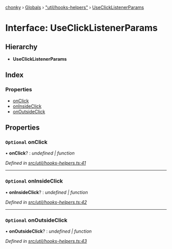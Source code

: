 [chonky](../README.md) › [Globals](../globals.md) › ["util/hooks-helpers"](../modules/_util_hooks_helpers_.md) › [UseClickListenerParams](_util_hooks_helpers_.useclicklistenerparams.md)

# Interface: UseClickListenerParams

## Hierarchy

* **UseClickListenerParams**

## Index

### Properties

* [onClick](_util_hooks_helpers_.useclicklistenerparams.md#optional-onclick)
* [onInsideClick](_util_hooks_helpers_.useclicklistenerparams.md#optional-oninsideclick)
* [onOutsideClick](_util_hooks_helpers_.useclicklistenerparams.md#optional-onoutsideclick)

## Properties

### `Optional` onClick

• **onClick**? : *undefined | function*

*Defined in [src/util/hooks-helpers.ts:41](https://github.com/TimboKZ/Chonky/blob/8056a68/src/util/hooks-helpers.ts#L41)*

___

### `Optional` onInsideClick

• **onInsideClick**? : *undefined | function*

*Defined in [src/util/hooks-helpers.ts:42](https://github.com/TimboKZ/Chonky/blob/8056a68/src/util/hooks-helpers.ts#L42)*

___

### `Optional` onOutsideClick

• **onOutsideClick**? : *undefined | function*

*Defined in [src/util/hooks-helpers.ts:43](https://github.com/TimboKZ/Chonky/blob/8056a68/src/util/hooks-helpers.ts#L43)*
